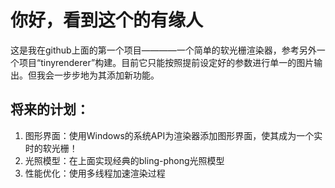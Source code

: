 # 你好，看到这个的有缘人
这是我在github上面的第一个项目————一个简单的软光栅渲染器，参考另外一个项目“tinyrenderer”构建。目前它只能按照提前设定好的参数进行单一的图片输出。但我会一步步地为其添加新功能。

## 将来的计划：
1. 图形界面：使用Windows的系统API为渲染器添加图形界面，使其成为一个实时的软光栅！
2. 光照模型：在上面实现经典的bling-phong光照模型
3. 性能优化：使用多线程加速渲染过程
